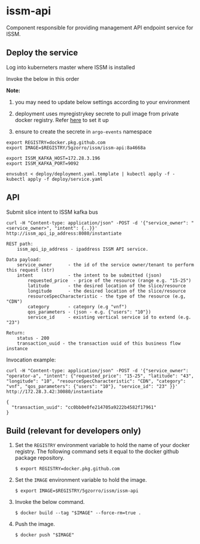 # issm-api

Component responsible for providing management API endpoint service for ISSM.

## Deploy the service

Log into kuberneters master where ISSM is installed

Invoke the below in this order

**Note:**

1. you may need to update below settings according to your environment

1. deployment uses myregistrykey secrete to pull image from private docker registry. Refer [here](https://github.com/5GZORRO/infrastructure/blob/master/docs/kubernetes-private-dockerregistry.md) to set it up

1. ensure to create the secrete in `argo-events` namespace

```
export REGISTRY=docker.pkg.github.com
export IMAGE=$REGISTRY/5gzorro/issm/issm-api:8a4668a

export ISSM_KAFKA_HOST=172.28.3.196
export ISSM_KAFKA_PORT=9092
```

```
envsubst < deploy/deployment.yaml.template | kubectl apply -f -
kubectl apply -f deploy/service.yaml
```

## API

Submit slice intent to ISSM kafka bus

```
curl -H "Content-type: application/json" -POST -d '{"service_owner": "<service_owner>", "intent": {..}}' http://issm_api_ip_address:8080/instantiate

REST path:
    issm_api_ip_address - ipaddress ISSM API service.

Data payload:
    service_owner      - the id of the service owner/tenant to perform this request (str)
    intent             - the intent to be submitted (json)
        requested_price  - price of the resource (range e.g. "15-25")
        latitude       - the desired location of the slice/resource
        longitude      - the desired location of the slice/resource
        resourceSpecCharacteristic - the type of the resource (e.g, "CDN")
        category       - category (e.g "vnf")
        qos_parameters - (json - e.g. {"users": "10"})
        service_id     - existing vertical service id to extend (e.g. "23")

Return:
    status - 200
    transaction_uuid - the transaction uuid of this business flow instance
```

Invocation example:

```
curl -H "Content-type: application/json" -POST -d '{"service_owner": "operator-a", "intent": {"requested_price": "15-25", "latitude": "43", "longitude": "10", "resourceSpecCharacteristic": "CDN", "category": "vnf", "qos_parameters": {"users": "10"}, "service_id": "23" }}' http://172.28.3.42:30080/instantiate

{
  "transaction_uuid": "cc0bb0e0fe214705a9222b4582f17961"
}
```

## Build (**relevant for developers only**)

1.  Set the `REGISTRY` environment variable to hold the name of your docker registry. The following command sets it
    equal to the docker github package repository.

    ```
    $ export REGISTRY=docker.pkg.github.com
    ```

1.  Set the `IMAGE` environment variable to hold the image.

    ```
    $ export IMAGE=$REGISTRY/5gzorro/issm/issm-api
    ```

1.  Invoke the below command.

    ```
    $ docker build --tag "$IMAGE" --force-rm=true .
    ```

1.  Push the image.

    ```
    $ docker push "$IMAGE"
    ```
